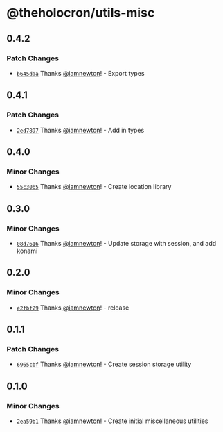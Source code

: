 # @theholocron/utils-misc

## 0.4.2

### Patch Changes

- [`b645daa`](https://github.com/theholocron/utils/commit/b645daafbd7b04ce8209d7dccd7a6beef447acf1) Thanks [@iamnewton](https://github.com/iamnewton)! - Export types

## 0.4.1

### Patch Changes

- [`2ed7897`](https://github.com/theholocron/utils/commit/2ed789768a50f56489ae572bd8db47df0fcb530e) Thanks [@iamnewton](https://github.com/iamnewton)! - Add in types

## 0.4.0

### Minor Changes

- [`55c30b5`](https://github.com/theholocron/utils/commit/55c30b57d2cce69d831f3abdb5b776247beba2bc) Thanks [@iamnewton](https://github.com/iamnewton)! - Create location library

## 0.3.0

### Minor Changes

- [`08d7616`](https://github.com/theholocron/utils/commit/08d76164422ee086befc0496c502c7e6581932aa) Thanks [@iamnewton](https://github.com/iamnewton)! - Update storage with session, and add konami

## 0.2.0

### Minor Changes

- [`e2fbf29`](https://github.com/theholocron/utils/commit/e2fbf298da07e90eb16930de94e269a37b80f995) Thanks [@iamnewton](https://github.com/iamnewton)! - release

## 0.1.1

### Patch Changes

- [`6965cbf`](https://github.com/theholocron/utils/commit/6965cbf274f1547ad665077487d24a2b4ac71150) Thanks [@iamnewton](https://github.com/iamnewton)! - Create session storage utility

## 0.1.0

### Minor Changes

- [`2ea59b1`](https://github.com/theholocron/utils/commit/2ea59b15fcb9d24e06e1a3bc10f0dcfb1253301f) Thanks [@iamnewton](https://github.com/iamnewton)! - Create initial miscellaneous utilities
